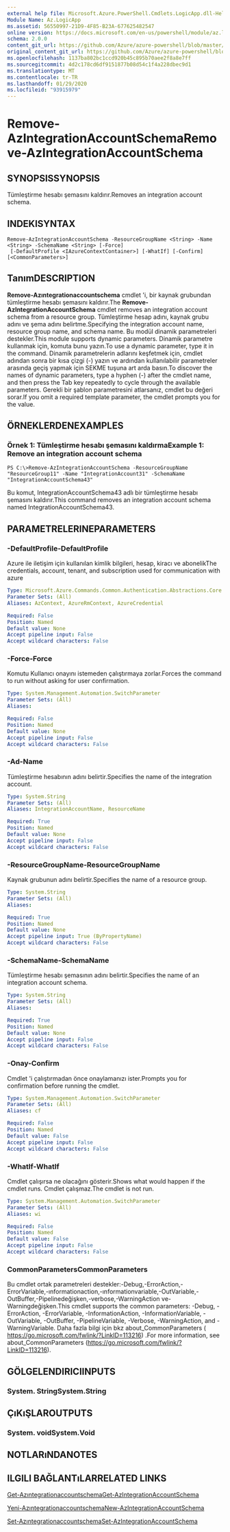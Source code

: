```yaml
---
external help file: Microsoft.Azure.PowerShell.Cmdlets.LogicApp.dll-Help.xml
Module Name: Az.LogicApp
ms.assetid: 56550997-21D9-4F85-B23A-677625482547
online version: https://docs.microsoft.com/en-us/powershell/module/az.logicapp/remove-azintegrationaccountschema
schema: 2.0.0
content_git_url: https://github.com/Azure/azure-powershell/blob/master/src/LogicApp/LogicApp/help/Remove-AzIntegrationAccountSchema.md
original_content_git_url: https://github.com/Azure/azure-powershell/blob/master/src/LogicApp/LogicApp/help/Remove-AzIntegrationAccountSchema.md
ms.openlocfilehash: 1137ba802bc1ccd920b45c895b70aee2f8a8e7ff
ms.sourcegitcommit: 4d2c178cd6df9151877b08d54c1f4a228dbec9d1
ms.translationtype: MT
ms.contentlocale: tr-TR
ms.lasthandoff: 01/29/2020
ms.locfileid: "93915979"
---
```

# <span data-ttu-id="0da02-101">Remove-AzIntegrationAccountSchema</span><span class="sxs-lookup"><span data-stu-id="0da02-101">Remove-AzIntegrationAccountSchema</span></span>

## <span data-ttu-id="0da02-102">SYNOPSIS</span><span class="sxs-lookup"><span data-stu-id="0da02-102">SYNOPSIS</span></span>
<span data-ttu-id="0da02-103">Tümleştirme hesabı şemasını kaldırır.</span><span class="sxs-lookup"><span data-stu-id="0da02-103">Removes an integration account schema.</span></span>

## <span data-ttu-id="0da02-104">INDEKI</span><span class="sxs-lookup"><span data-stu-id="0da02-104">SYNTAX</span></span>

```
Remove-AzIntegrationAccountSchema -ResourceGroupName <String> -Name <String> -SchemaName <String> [-Force]
 [-DefaultProfile <IAzureContextContainer>] [-WhatIf] [-Confirm] [<CommonParameters>]
```

## <span data-ttu-id="0da02-105">Tanım</span><span class="sxs-lookup"><span data-stu-id="0da02-105">DESCRIPTION</span></span>
<span data-ttu-id="0da02-106">**Remove-Azıntegrationaccountschema** cmdlet 'i, bir kaynak grubundan tümleştirme hesabı şemasını kaldırır.</span><span class="sxs-lookup"><span data-stu-id="0da02-106">The **Remove-AzIntegrationAccountSchema** cmdlet removes an integration account schema from a resource group.</span></span>
<span data-ttu-id="0da02-107">Tümleştirme hesap adını, kaynak grubu adını ve şema adını belirtme.</span><span class="sxs-lookup"><span data-stu-id="0da02-107">Specifying the integration account name, resource group name, and schema name.</span></span>
<span data-ttu-id="0da02-108">Bu modül dinamik parametreleri destekler.</span><span class="sxs-lookup"><span data-stu-id="0da02-108">This module supports dynamic parameters.</span></span>
<span data-ttu-id="0da02-109">Dinamik parametre kullanmak için, komuta bunu yazın.</span><span class="sxs-lookup"><span data-stu-id="0da02-109">To use a dynamic parameter, type it in the command.</span></span>
<span data-ttu-id="0da02-110">Dinamik parametrelerin adlarını keşfetmek için, cmdlet adından sonra bir kısa çizgi (-) yazın ve ardından kullanılabilir parametreler arasında geçiş yapmak için SEKME tuşuna art arda basın.</span><span class="sxs-lookup"><span data-stu-id="0da02-110">To discover the names of dynamic parameters, type a hyphen (-) after the cmdlet name, and then press the Tab key repeatedly to cycle through the available parameters.</span></span>
<span data-ttu-id="0da02-111">Gerekli bir şablon parametresini atlarsanız, cmdlet bu değeri sorar.</span><span class="sxs-lookup"><span data-stu-id="0da02-111">If you omit a required template parameter, the cmdlet prompts you for the value.</span></span>

## <span data-ttu-id="0da02-112">ÖRNEKLERDEN</span><span class="sxs-lookup"><span data-stu-id="0da02-112">EXAMPLES</span></span>

### <span data-ttu-id="0da02-113">Örnek 1: Tümleştirme hesabı şemasını kaldırma</span><span class="sxs-lookup"><span data-stu-id="0da02-113">Example 1: Remove an integration account schema</span></span>
```
PS C:\>Remove-AzIntegrationAccountSchema -ResourceGroupName "ResourceGroup11" -Name "IntegrationAccount31" -SchemaName "IntegrationAccountSchema43"
```

<span data-ttu-id="0da02-114">Bu komut, IntegrationAccountSchema43 adlı bir tümleştirme hesabı şemasını kaldırır.</span><span class="sxs-lookup"><span data-stu-id="0da02-114">This command removes an integration account schema named IntegrationAccountSchema43.</span></span>

## <span data-ttu-id="0da02-115">PARAMETRELERINE</span><span class="sxs-lookup"><span data-stu-id="0da02-115">PARAMETERS</span></span>

### <span data-ttu-id="0da02-116">-DefaultProfile</span><span class="sxs-lookup"><span data-stu-id="0da02-116">-DefaultProfile</span></span>
<span data-ttu-id="0da02-117">Azure ile iletişim için kullanılan kimlik bilgileri, hesap, kiracı ve abonelik</span><span class="sxs-lookup"><span data-stu-id="0da02-117">The credentials, account, tenant, and subscription used for communication with azure</span></span>

```yaml
Type: Microsoft.Azure.Commands.Common.Authentication.Abstractions.Core.IAzureContextContainer
Parameter Sets: (All)
Aliases: AzContext, AzureRmContext, AzureCredential

Required: False
Position: Named
Default value: None
Accept pipeline input: False
Accept wildcard characters: False
```

### <span data-ttu-id="0da02-118">-Force</span><span class="sxs-lookup"><span data-stu-id="0da02-118">-Force</span></span>
<span data-ttu-id="0da02-119">Komutu Kullanıcı onayını istemeden çalıştırmaya zorlar.</span><span class="sxs-lookup"><span data-stu-id="0da02-119">Forces the command to run without asking for user confirmation.</span></span>

```yaml
Type: System.Management.Automation.SwitchParameter
Parameter Sets: (All)
Aliases:

Required: False
Position: Named
Default value: None
Accept pipeline input: False
Accept wildcard characters: False
```

### <span data-ttu-id="0da02-120">-Ad</span><span class="sxs-lookup"><span data-stu-id="0da02-120">-Name</span></span>
<span data-ttu-id="0da02-121">Tümleştirme hesabının adını belirtir.</span><span class="sxs-lookup"><span data-stu-id="0da02-121">Specifies the name of the integration account.</span></span>

```yaml
Type: System.String
Parameter Sets: (All)
Aliases: IntegrationAccountName, ResourceName

Required: True
Position: Named
Default value: None
Accept pipeline input: False
Accept wildcard characters: False
```

### <span data-ttu-id="0da02-122">-ResourceGroupName</span><span class="sxs-lookup"><span data-stu-id="0da02-122">-ResourceGroupName</span></span>
<span data-ttu-id="0da02-123">Kaynak grubunun adını belirtir.</span><span class="sxs-lookup"><span data-stu-id="0da02-123">Specifies the name of a resource group.</span></span>

```yaml
Type: System.String
Parameter Sets: (All)
Aliases:

Required: True
Position: Named
Default value: None
Accept pipeline input: True (ByPropertyName)
Accept wildcard characters: False
```

### <span data-ttu-id="0da02-124">-SchemaName</span><span class="sxs-lookup"><span data-stu-id="0da02-124">-SchemaName</span></span>
<span data-ttu-id="0da02-125">Tümleştirme hesabı şemasının adını belirtir.</span><span class="sxs-lookup"><span data-stu-id="0da02-125">Specifies the name of an integration account schema.</span></span>

```yaml
Type: System.String
Parameter Sets: (All)
Aliases:

Required: True
Position: Named
Default value: None
Accept pipeline input: False
Accept wildcard characters: False
```

### <span data-ttu-id="0da02-126">-Onay</span><span class="sxs-lookup"><span data-stu-id="0da02-126">-Confirm</span></span>
<span data-ttu-id="0da02-127">Cmdlet 'i çalıştırmadan önce onaylamanızı ister.</span><span class="sxs-lookup"><span data-stu-id="0da02-127">Prompts you for confirmation before running the cmdlet.</span></span>

```yaml
Type: System.Management.Automation.SwitchParameter
Parameter Sets: (All)
Aliases: cf

Required: False
Position: Named
Default value: False
Accept pipeline input: False
Accept wildcard characters: False
```

### <span data-ttu-id="0da02-128">-WhatIf</span><span class="sxs-lookup"><span data-stu-id="0da02-128">-WhatIf</span></span>
<span data-ttu-id="0da02-129">Cmdlet çalışırsa ne olacağını gösterir.</span><span class="sxs-lookup"><span data-stu-id="0da02-129">Shows what would happen if the cmdlet runs.</span></span>
<span data-ttu-id="0da02-130">Cmdlet çalışmaz.</span><span class="sxs-lookup"><span data-stu-id="0da02-130">The cmdlet is not run.</span></span>

```yaml
Type: System.Management.Automation.SwitchParameter
Parameter Sets: (All)
Aliases: wi

Required: False
Position: Named
Default value: False
Accept pipeline input: False
Accept wildcard characters: False
```

### <span data-ttu-id="0da02-131">CommonParameters</span><span class="sxs-lookup"><span data-stu-id="0da02-131">CommonParameters</span></span>
<span data-ttu-id="0da02-132">Bu cmdlet ortak parametreleri destekler:-Debug,-ErrorAction,-ErrorVariable,-ınformationaction,-ınformationvariable,-OutVariable,-OutBuffer,-Pipelinedeğişken,-verbose,-WarningAction ve-Warningdeğişken.</span><span class="sxs-lookup"><span data-stu-id="0da02-132">This cmdlet supports the common parameters: -Debug, -ErrorAction, -ErrorVariable, -InformationAction, -InformationVariable, -OutVariable, -OutBuffer, -PipelineVariable, -Verbose, -WarningAction, and -WarningVariable.</span></span> <span data-ttu-id="0da02-133">Daha fazla bilgi için bkz about_CommonParameters ( https://go.microsoft.com/fwlink/?LinkID=113216) .</span><span class="sxs-lookup"><span data-stu-id="0da02-133">For more information, see about_CommonParameters (https://go.microsoft.com/fwlink/?LinkID=113216).</span></span>

## <span data-ttu-id="0da02-134">GÖLGELENDIRICI</span><span class="sxs-lookup"><span data-stu-id="0da02-134">INPUTS</span></span>

### <span data-ttu-id="0da02-135">System. String</span><span class="sxs-lookup"><span data-stu-id="0da02-135">System.String</span></span>

## <span data-ttu-id="0da02-136">ÇıKıŞLAR</span><span class="sxs-lookup"><span data-stu-id="0da02-136">OUTPUTS</span></span>

### <span data-ttu-id="0da02-137">System. void</span><span class="sxs-lookup"><span data-stu-id="0da02-137">System.Void</span></span>

## <span data-ttu-id="0da02-138">NOTLARıNDA</span><span class="sxs-lookup"><span data-stu-id="0da02-138">NOTES</span></span>

## <span data-ttu-id="0da02-139">ILGILI BAĞLANTıLAR</span><span class="sxs-lookup"><span data-stu-id="0da02-139">RELATED LINKS</span></span>

[<span data-ttu-id="0da02-140">Get-Azıntegrationaccountschema</span><span class="sxs-lookup"><span data-stu-id="0da02-140">Get-AzIntegrationAccountSchema</span></span>](./Get-AzIntegrationAccountSchema.md)

[<span data-ttu-id="0da02-141">Yeni-Azıntegrationaccountschema</span><span class="sxs-lookup"><span data-stu-id="0da02-141">New-AzIntegrationAccountSchema</span></span>](./New-AzIntegrationAccountSchema.md)

[<span data-ttu-id="0da02-142">Set-Azıntegrationaccountschema</span><span class="sxs-lookup"><span data-stu-id="0da02-142">Set-AzIntegrationAccountSchema</span></span>](./Set-AzIntegrationAccountSchema.md)


